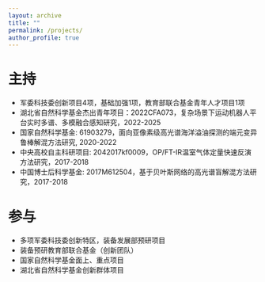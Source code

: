 ```yaml
---
layout: archive
title: ""
permalink: /projects/
author_profile: true
---
```



# 主持

* 军委科技委创新项目4项，基础加强1项，教育部联合基金青年人才项目1项
* 湖北省自然科学基金杰出青年项目：2022CFA073，复杂场景下运动机器人平台实时多谱、多模融合感知研究，2022-2025
* 国家自然科学基金: 61903279，面向亚像素级高光谱海洋溢油探测的端元变异鲁棒解混方法研究, 2020-2022
* 中央高校自主科研项目: 2042017kf0009，OP/FT-IR温室气体定量快速反演方法研究，2017-2018
* 中国博士后科学基金: 2017M612504，基于贝叶斯网络的高光谱盲解混方法研究，2017-2018



<!-- 1. 军委科技委: **关键技术，2022-2023，100万
1. 军委科技委: **技术研究，2019-2020，100万
2. 军委科技委: **技术研究，2017-2018，50万
3. 军委科技委: **技术，2018-2019，40万
4. 装备预研教育部联合基金青年人才项目: **技术，2018-2020，80万
-->



# 参与

<!--* 多项军委科技委创新特区，装备发展部预研项目
* 装备预研教育部联合基金（创新团队）项目-->
* 多项军委科技委创新特区，装备发展部预研项目
* 装备预研教育部联合基金（创新团队）
* 国家自然科学基金面上、重点项目
* 湖北省自然科学基金创新群体项目
